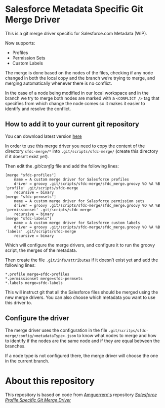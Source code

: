 # Salesforce Metadata Specific Git Merge Driver
This is a git merge driver specific for Salesforce.com Metadata (WIP).

Now supports:
* Profiles
* Permission Sets
* Custom Labels

The merge is done based on the nodes of the files, checking if any node changed in both the local copy and the branch we’re trying to merge, and merging automatically whenever there is no conflict.

In the case of a node being modified in our local workspace and in the branch we try to merge both nodes are marked with a ```<CONFLICT />``` tag that specifies from which change the node comes so it makes it easier to identify and resolve the conflict.

## How to add it to your current git repository
You can download latest version [here](https://github.com/Dhanielk/sfdc_merge/releases/latest)

In order to use this merge driver you need to copy the content of the directory `sfdc-merge/*` into `.git/scripts/sfdc-merge/` (create this directory if it doesn’t exist yet).

Then edit the *.git/config* file and add the following lines:
```
[merge "sfdc-profiles"]
	name = A custom merge driver for Salesforce profiles
	driver = groovy .git/scripts/sfdc-merge/sfdc_merge.groovy %O %A %B 'profile' .git/scripts/sfdc-merge
	recursive = binary
[merge "sfdc-permsets"]
	name = A custom merge driver for Salesforce permission sets
	driver = groovy .git/scripts/sfdc-merge/sfdc_merge.groovy %O %A %B 'permissionset' .git/scripts/sfdc-merge
	recursive = binary
[merge "sfdc-labels"]
	name = A custom merge driver for Salesforce custom labels
	driver = groovy .git/scripts/sfdc-merge/sfdc_merge.groovy %O %A %B 'labels' .git/scripts/sfdc-merge
	recursive = binary
```

Which will configure the merge drivers, and configure it to run the groovy script, the merges of the metadata.

Then create the file `.git/info/attributes` if it doesn’t exist yet and add the following lines:
```
*.profile merge=sfdc-profiles
*.permissionset merge=sfdc-permsets
*.labels merge=sfdc-labels
```

This will instruct git that all the Salesforce files should be merged using the new merge drivers.
You can also choose which metadata you want to use this driver to.

## Configure the driver
The merge driver uses the configuration in the file `.git/scritps/sfdc-merge/config/<metadataType>.json` to know what nodes to merge and how to identify if the nodes are the same node and if they are equal between the branches.

If a node type is not configured there, the merge driver will choose the one in the current branch.

# About this repository
This repository is based on code from [Amguerrero's](https://github.com/amguerrero) repository *[Salesforce Profile Specific Git Merge Driver](https://github.com/amguerrero/sfdc_merge)*
